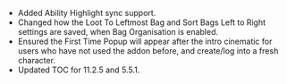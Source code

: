 - Added Ability Highlight sync support.
- Changed how the Loot To Leftmost Bag and Sort Bags Left to Right settings are saved, when Bag Organisation is enabled.
- Ensured the First Time Popup will appear after the intro cinematic for users who have not used the addon before, and create/log into a fresh character.
- Updated TOC for 11.2.5 and 5.5.1.